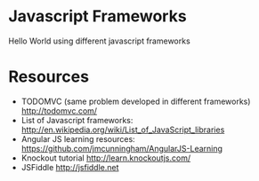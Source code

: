 Javascript Frameworks
====================

Hello World using different javascript frameworks


Resources
========

* TODOMVC (same problem developed in different frameworks) http://todomvc.com/
* List of Javascript frameworks: http://en.wikipedia.org/wiki/List_of_JavaScript_libraries
* Angular JS learning resources: https://github.com/jmcunningham/AngularJS-Learning
* Knockout tutorial http://learn.knockoutjs.com/
* JSFiddle http://jsfiddle.net